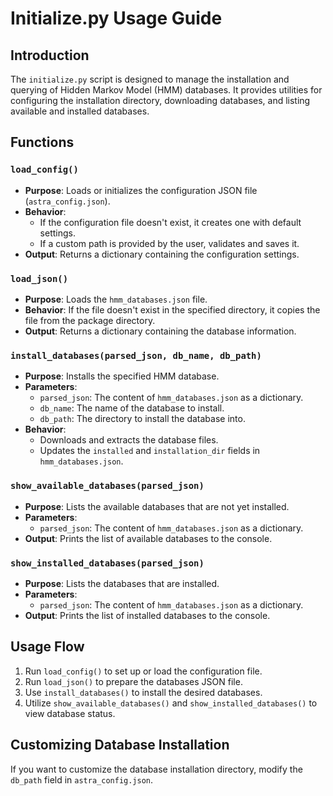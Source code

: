 # Initialize.py Usage Guide

## Introduction

The `initialize.py` script is designed to manage the installation and querying of Hidden Markov Model (HMM) databases. It provides utilities for configuring the installation directory, downloading databases, and listing available and installed databases.

## Functions

### `load_config()`

- **Purpose**: Loads or initializes the configuration JSON file (`astra_config.json`).
- **Behavior**: 
    - If the configuration file doesn't exist, it creates one with default settings.
    - If a custom path is provided by the user, validates and saves it.
- **Output**: Returns a dictionary containing the configuration settings.

### `load_json()`

- **Purpose**: Loads the `hmm_databases.json` file.
- **Behavior**: If the file doesn't exist in the specified directory, it copies the file from the package directory.
- **Output**: Returns a dictionary containing the database information.

### `install_databases(parsed_json, db_name, db_path)`

- **Purpose**: Installs the specified HMM database.
- **Parameters**: 
    - `parsed_json`: The content of `hmm_databases.json` as a dictionary.
    - `db_name`: The name of the database to install.
    - `db_path`: The directory to install the database into.
- **Behavior**: 
    - Downloads and extracts the database files.
    - Updates the `installed` and `installation_dir` fields in `hmm_databases.json`.

### `show_available_databases(parsed_json)`

- **Purpose**: Lists the available databases that are not yet installed.
- **Parameters**: 
    - `parsed_json`: The content of `hmm_databases.json` as a dictionary.
- **Output**: Prints the list of available databases to the console.

### `show_installed_databases(parsed_json)`

- **Purpose**: Lists the databases that are installed.
- **Parameters**: 
    - `parsed_json`: The content of `hmm_databases.json` as a dictionary.
- **Output**: Prints the list of installed databases to the console.

## Usage Flow

1. Run `load_config()` to set up or load the configuration file.
2. Run `load_json()` to prepare the databases JSON file.
3. Use `install_databases()` to install the desired databases.
4. Utilize `show_available_databases()` and `show_installed_databases()` to view database status.

## Customizing Database Installation

If you want to customize the database installation directory, modify the `db_path` field in `astra_config.json`.

